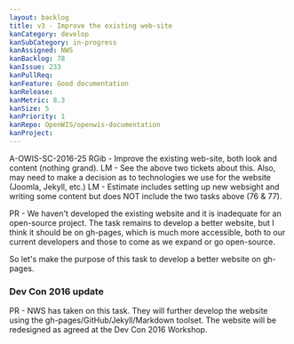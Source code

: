 ```yaml
---
layout: backlog
title: v3 - Improve the existing web-site
kanCategory: develop
kanSubCategory: in-progress
kanAssigned: NWS
kanBacklog: 78
kanIssue: 233
kanPullReq:
kanFeature: Good documentation
kanRelease:
kanMetric: 8.3
kanSize: 5
kanPriority: 1
kanRepo: OpenWIS/openwis-documentation
kanProject:
---
```

A-OWIS-SC-2016-25 RGib - Improve the existing web-site, both look and content (nothing grand). LM - See the above two tickets about this. Also, may need to make a decision as to technologies we use for the website (Joomla, Jekyll, etc.) LM - Estimate includes setting up new websight and writing some content but does NOT include the two tasks above (76 & 77).

PR - We haven't developed the existing website and it is inadequate for an open-source project.  The task remains to develop a better website, but I think it should be on gh-pages, which is much more accessible, both to our current developers and those to come as we expand or go open-source.

So let's make the purpose of this task to develop a better website on gh-pages.

### Dev Con 2016 update

PR - NWS has taken on this task.  They will further develop the website using the gh-pages/GitHub/Jekyll/Markdown toolset.  The website will be redesigned as agreed at the Dev Con 2016 Workshop.
